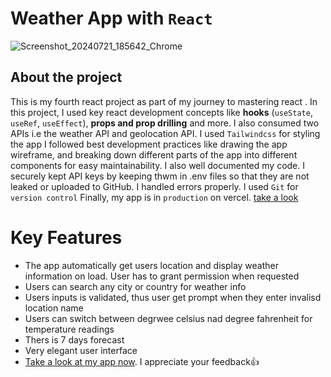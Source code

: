 # Weather App with `React`

![Screenshot_20240721_185642_Chrome](https://github.com/user-attachments/assets/f0e8aa99-1f6e-4cfa-9555-fbd2721e0ae3)

## About the project
This is my fourth react project as part of my journey to mastering react .
In this project, I used key react development concepts like **hooks** (`useState`, `useRef`, `useEffect`), **props and prop drilling** and more.
I also consumed two APIs i.e the weather API and geolocation API.
I used `Tailwindcss` for styling the app
I followed best development practices like drawing the app wireframe, and breaking down different parts of the app into different components for easy maintainability.
I also well documented my code.
I securely kept API keys by keeping thwm in .env files so that they are not leaked or uploaded to GitHub.
I handled errors properly.
I used `Git` for `version control`
Finally, my app is in `production` on vercel. [take a look](https://react-weather-app-eosin-one.vercel.app/)

# Key Features
* The app automatically get users location and display weather information on load. User has to grant permission when requested
* Users can search any city or country for weather info
* Users inputs is validated, thus user get prompt when they enter invalisd location name
* Users can switch between degrwee celsius nad degree fahrenheit for temperature readings
* Thers is 7 days forecast
* Very elegant user interface
* [Take a look at my app now](https://react-weather-app-eosin-one.vercel.app/). I appreciate your feedback👍
